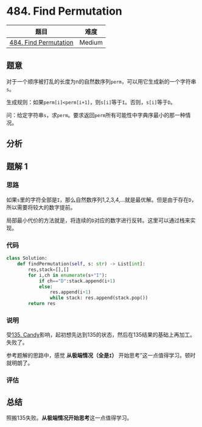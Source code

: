 <!--
 * @Descripttion: 
 * @version: 
 * @Author: Yuan Yitong
 * @Date: 2021-11-28 14:27:35
 * @LastEditors: Yuan Yitong
 * @LastEditTime: 2021-11-28 16:43:25
-->

# 484. Find Permutation

| 题目 | 难度 |
| ---- | ---- |
| [484. Find Permutation](https://leetcode.com/problems/find-permutation/) | Medium |

## 题意

对于一个顺序被打乱的长度为n的自然数序列`perm`，可以用它生成新的一个字符串`s`。

生成规则：如果`perm[i]<perm[i+1]`，则`s[i]`等于`I`。否则，`s[i]`等于`D`。

问：给定字符串`s`，求`perm`。要求返回`perm`所有可能性中字典序最小的那一种情况。

## 分析

## 题解 1

### 思路

如果`s`里的字符全部是`I`，那么自然数序列1,2,3,4,...就是最优解。但是由于存在`D`，所以需要将较大的数字提前。

局部最小代价的方法就是，将连续的`D`对应的数字进行反转。这里可以通过栈来实现。

### 代码

```python
class Solution:
    def findPermutation(self, s: str) -> List[int]:
        res,stack=[],[]
        for i,ch in enumerate(s+"I"):
            if ch=="D":stack.append(i+1)
            else:
                res.append(i+1)
                while stack: res.append(stack.pop())
        return res
```

### 说明

受[135. Candy](https://leetcode.com/problems/candy/)影响，起初想先达到135的状态，然后在135结果的基础上再加工。失败了。

参考题解的思路中，感觉 **从极端情况（全是`I`）** 开始思考”这一点值得学习。顿时就明朗了。

### 评估

## 总结

照搬135失败。**从极端情况开始思考**这一点值得学习。
